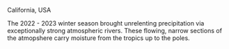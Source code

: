 <p>California, USA</p>
<p>The 2022 - 2023 winter season brought unrelenting precipitation via exceptionally strong atmospheric rivers. These flowing, narrow sections of the atmopshere carry moisture from the tropics up to the poles.</p>